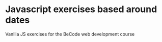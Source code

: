 # Javascript exercises based around dates
Vanilla JS exercises for the BeCode web development course
